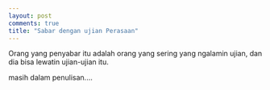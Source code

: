 ```yaml
---
layout: post
comments: true
title: "Sabar dengan ujian Perasaan"
---
```


Orang yang penyabar itu adalah orang yang sering yang ngalamin ujian, dan dia bisa lewatin ujian-ujian itu.

masih dalam penulisan....